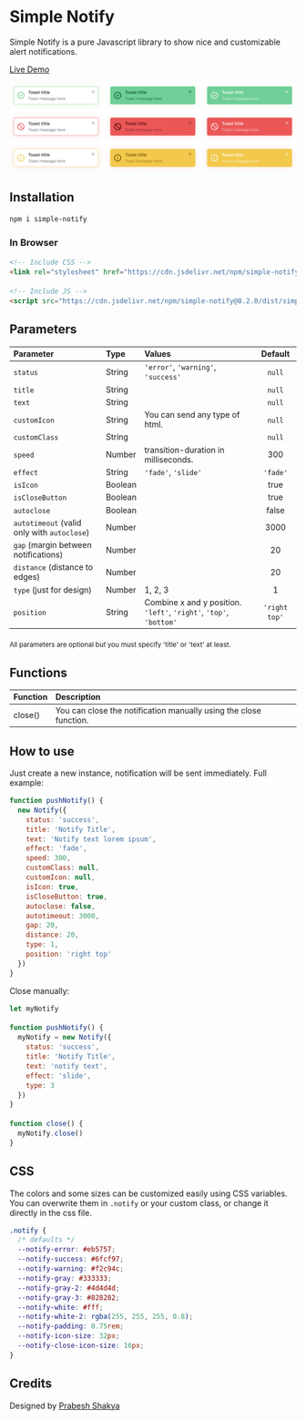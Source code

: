 # Simple Notify

Simple Notify is a pure Javascript library to show nice and customizable alert notifications.

[Live Demo](https://dgknca.github.io/simple-notify/)

![](./demo/assets/types.png)

## Installation

```bash
npm i simple-notify
```

### In Browser

```html
<!-- Include CSS -->
<link rel="stylesheet" href="https://cdn.jsdelivr.net/npm/simple-notify@0.2.0/dist/simple-notify.min.css" />

<!-- Include JS -->
<script src="https://cdn.jsdelivr.net/npm/simple-notify@0.2.0/dist/simple-notify.min.js"></script>
```

## Parameters

| Parameter                                   | Type    | Values                                                             |    Default    |
| :------------------------------------------ | :------ | :----------------------------------------------------------------- | :-----------: |
| `status`                                    | String  | `'error'`, `'warning'`, `'success'`                                |    `null`     |
| `title`                                     | String  |                                                                    |    `null`     |
| `text`                                      | String  |                                                                    |    `null`     |
| `customIcon`                                | String  | You can send any type of html.                                     |    `null`     |
| `customClass`                               | String  |                                                                    |    `null`     |
| `speed`                                     | Number  | transition-duration in milliseconds.                               |      300      |
| `effect`                                    | String  | `'fade'`, `'slide'`                                                |   `'fade'`    |
| `isIcon`                                    | Boolean |                                                                    |     true      |
| `isCloseButton`                             | Boolean |                                                                    |     true      |
| `autoclose`                                 | Boolean |                                                                    |     false     |
| `autotimeout` (valid only with `autoclose`) | Number  |                                                                    |     3000      |
| `gap` (margin between notifications)        | Number  |                                                                    |      20       |
| `distance` (distance to edges)              | Number  |                                                                    |      20       |
| `type` (just for design)                    | Number  | 1, 2, 3                                                            |       1       |
| `position`                                  | String  | Combine x and y position. `'left'`, `'right'`, `'top'`, `'bottom'` | `'right top'` |

<sub>All parameters are optional but you must specify 'title' or 'text' at least.</sub>

## Functions

| Function | Description                                                       |
| :------- | :---------------------------------------------------------------- |
| close()  | You can close the notification manually using the close function. |

## How to use

Just create a new instance, notification will be sent immediately. Full example:

```js
function pushNotify() {
  new Notify({
    status: 'success',
    title: 'Notify Title',
    text: 'Notify text lorem ipsum',
    effect: 'fade',
    speed: 300,
    customClass: null,
    customIcon: null,
    isIcon: true,
    isCloseButton: true,
    autoclose: false,
    autotimeout: 3000,
    gap: 20,
    distance: 20,
    type: 1,
    position: 'right top'
  })
}
```

Close manually:

```js
let myNotify

function pushNotify() {
  myNotify = new Notify({
    status: 'success',
    title: 'Notify Title',
    text: 'notify text',
    effect: 'slide',
    type: 3
  })
}

function close() {
  myNotify.close()
}
```

## CSS

The colors and some sizes can be customized easily using CSS variables. You can overwrite them in `.notify` or your custom class, or change it directly in the css file.

```css
.notify {
  /* defaults */
  --notify-error: #eb5757;
  --notify-success: #6fcf97;
  --notify-warning: #f2c94c;
  --notify-gray: #333333;
  --notify-gray-2: #4d4d4d;
  --notify-gray-3: #828282;
  --notify-white: #fff;
  --notify-white-2: rgba(255, 255, 255, 0.8);
  --notify-padding: 0.75rem;
  --notify-icon-size: 32px;
  --notify-close-icon-size: 16px;
}
```

## Credits

Designed by [Prabesh Shakya](https://www.figma.com/@prabesh)
